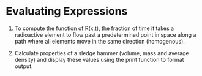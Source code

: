 # Evaluating Expressions
 1. To compute the function of R(x,t), the fraction of time it takes a radioactive element to flow past a predetermined point in space along a path where all elements move in the same direction (homogenous).
 
 2. Calculate properties of a sledge hammer (volume, mass and average density) and display these values using the print function to format output.